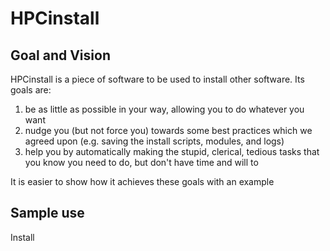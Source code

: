 # HPCinstall

## Goal and Vision

HPCinstall is a piece of software to be used to install other software. Its goals are:

1. be as little as possible in your way, allowing you to do whatever you want
2. nudge you (but not force you) towards some best practices which we agreed upon (e.g. saving the install scripts, modules, and logs)
3. help you by automatically making the stupid, clerical, tedious tasks that you know you need to do, but don't have time and will to

It is easier to show how it achieves these goals with an example

## Sample use

Install 
